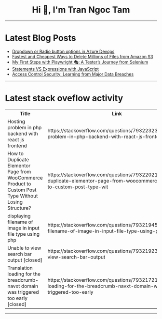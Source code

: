 <h1 align="center">Hi 👋, I'm Tran Ngoc Tam</h1>

---

# Latest Blog Posts 
<!-- BLOG-POST-LIST:START -->
- [Dropdown or Radio button options in Azure Devops](https://dev.to/arindam0310018/dropdown-or-radio-button-options-in-azure-devops-2d1f)
- [Fastest and Cheapest Ways to Delete Millions of Files from Amazon S3](https://dev.to/vijaykodam/fastest-and-cheapest-ways-to-delete-millions-of-files-from-amazon-s3-d3n)
- [My First Steps with Playwright 🎭: A Tester’s Journey from Selenium](https://dev.to/utkarsh630/my-first-steps-with-playwright-a-testers-journey-from-selenium-4bj1)
- [Statements VS Expressions with JavaScript](https://dev.to/lawaniej/statements-vs-expressions-with-javascript-5fjc)
- [Access Control Security: Learning from Major Data Breaches](https://dev.to/pachilo/access-control-security-learning-from-major-data-breaches-m08)
<!-- BLOG-POST-LIST:END -->

---

# Latest stack oveflow activity
<table>
  <tr><th>Title</th><th>Link</th></tr>
  <!-- STACKOVERFLOW:START --><tr><td>Hosting problem in php backend with react js frontend</td><td>https://stackoverflow.com/questions/79322323/hosting-problem-in-php-backend-with-react-js-frontend</td></tr><tr><td>How to Duplicate Elementor Page from WooCommerce Product to Custom Post Type Without Losing Structure?</td><td>https://stackoverflow.com/questions/79322021/how-to-duplicate-elementor-page-from-woocommerce-product-to-custom-post-type-wit</td></tr><tr><td>displaying filename of image in input file type using php</td><td>https://stackoverflow.com/questions/79321945/displaying-filename-of-image-in-input-file-type-using-php</td></tr><tr><td>Unable to view search bar output [closed]</td><td>https://stackoverflow.com/questions/79321923/unable-to-view-search-bar-output</td></tr><tr><td>Translation loading for the breadcrumb-navxt domain was triggered too early [closed]</td><td>https://stackoverflow.com/questions/79321721/translation-loading-for-the-breadcrumb-navxt-domain-was-triggered-too-early</td></tr><!-- STACKOVERFLOW:END -->
</table>

---


